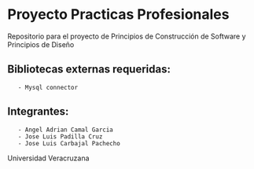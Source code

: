# Proyecto Practicas Profesionales


Repositorio para el proyecto de Principios de Construcción de Software y Principios de Diseño




       
       
       
## Bibliotecas externas requeridas:
       - Mysql connector
       
## Integrantes:
       - Angel Adrian Camal Garcia
       - Jose Luis Padilla Cruz
       - Jose Luis Carbajal Pachecho

Universidad Veracruzana
